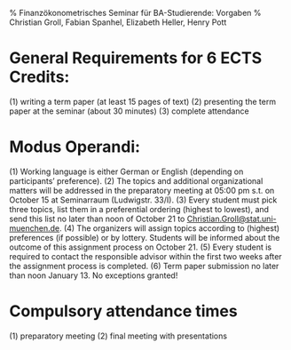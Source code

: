 % Finanzökonometrisches Seminar für BA-Studierende: Vorgaben
% Christian Groll, Fabian Spanhel, Elizabeth Heller, Henry Pott

# General Requirements for 6 ECTS Credits:
(1) writing a term paper (at least 15 pages of text)
(2) presenting the term paper at the seminar (about 30 minutes)
(3) complete attendance

# Modus Operandi:

(1) Working language is either German or English (depending on participants’ preference).
(2) The topics and additional organizational matters will be addressed in the preparatory
meeting at 05:00 pm s.t. on October 15 at Seminarraum (Ludwigstr. 33/I).
(3) Every student must pick three topics, list them in a preferential ordering (highest
to lowest), and send this list no later than noon of October 21 to
Christian.Groll@stat.uni-muenchen.de. 
(4) The organizers will assign topics according to (highest) preferences (if possible) or
by lottery. Students will be informed about the outcome of this assignment process
on October 21.
(5) Every student is required to contact the responsible advisor
within the first two weeks after the assignment process is completed.
(6) Term paper submission no later than noon January 13. No exceptions granted!

# Compulsory attendance times

(1) preparatory meeting
(2) final meeting with presentations
